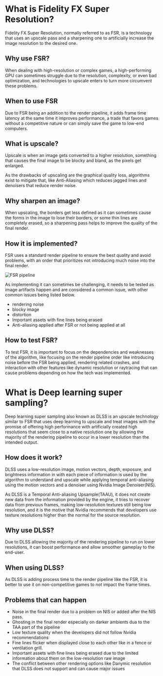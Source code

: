 # What is Fidelity FX Super Resolution?

Fidelity FX Super Resolution, normally referred to as FSR, is a technology that uses an upscale pass and a sharpening one to artificially increase the image resolution to the desired one.

## Why use FSR?

When dealing with high-resolution or complex games, a high-performing GPU can sometimes struggle due to the resolution, complexity, or even bad optimization, and technologies to upscale enters to turn more circumvent these problems.

## When to use FSR

Due to FSR being an addition to the render pipeline, it adds frame time latency at the same time it improves performance, a trade that favors games without a competitive nature or can simply save the game to low-end computers.

## What is upscale?

Upscale is when an image gets converted to a higher resolution, something that causes the final image to be blocky and bland, as the pixels get enlarged.

As the drawbacks of upscaling are the graphical quality loss, algorithms exist to mitigate that, like Anti-Aliasing which reduces jagged lines and denoisers that reduce render noise.

## Why sharpen an image?

When upscaling, the borders get less defined as it can sometimes cause the forms in the image to lose their borders, or some thin lines are completely erased, so a sharpening pass helps to improve the quality of the final render.

## How it is implemented?

FSR uses a standard render pipeline to ensure the best quality and avoid problems, with an order that prioritizes not introducing much noise into the final render.

![FSR pipeline](https://gpuopen.com/wp-content/uploads/2021/07/fsr_where_in_frame_source_light.png)

As implementing it can sometimes be challenging, it needs to be tested as image artifacts happen and are considered a common issue, with other common issues being listed below.

*   rendering noise
*   blocky image
*   distortion
*   Important assets with fine lines being erased
*   Anti-aliasing applied after FSR or not being applied at all

## How to test FSR?

To test FSR, it is important to focus on the dependencies and weaknesses of the algorithm, like focusing on the render pipeline order like introducing noise before the FSR being applied, rendering related crashes, and interaction with other features like dynamic resolution or raytracing that can cause problems depending on how the tech was implemented.

# What is Deep learning super sampling?

Deep learning super sampling also known as DLSS is an upscale technology similar to FSR that uses deep learning to upscale and treat images with the promise of offering high performance with artificially created high resolutions that seem close to a native resolution one by allowing the majority of the rendering pipeline to occur in a lower resolution than the intended output.

## How does it work?

DLSS uses a low-resolution image, motion vectors, depth, exposure, and brightness information in with each piece of information is used by the algorithm to understand and upscale while applying temporal anti-aliasing using the motion vectors and a denoiser using Nvidia Image Denoiser(NIS).

As DLSS is a Temporal Anti-aliasing Upsample(TAAU), it does not create new data from the information provided by the engine, it tries to recover data from previous frames, making low-resolution textures still being low resolution, and it is the motive that Nvidia recommends that developers use texture resolutions higher than the normal for the source resolution.

## Why use DLSS?

Due to DLSS allowing the majority of the rendering pipeline to run on lower resolutions, it can boost performance and allow smoother gameplay to the end-user.

## When using DLSS?

As DLSS is adding process time to the render pipeline like the FSR, it is better to use it on non-competitive games to not impact the frame times.

## Problems that can happen

*   Noise in the final render due to a problem on NIS or added after the NIS pass.
*   Ghosting in the final render especially on darker ambients dua to the TAA part of the pipeline
*   Low texture quality when the developers did not follow Nvidia recommendations
*   Fine lines flicker when displayed close to each other like in a fence or ventilation grill.
*   Important assets with fine lines being erased due to the limited information about them on the low-resolution raw image
*   The conflict between other rendering options like Danymic resolution that DLSS does not support and can cause major issues
